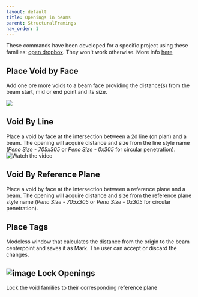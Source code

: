 ```yaml
---
layout: default
title: Openings in beams
parent: StructuralFramings
nav_order: 1
---
```


These commands have been developed for a specific project using these families: [open dropbox](https://www.dropbox.com/sh/n5z56p5hnmpxlm0/AADDpVXEmCPbObCBpxR8BUlWa?dl=0). They won't work otherwise. More info [here](https://giobel.notion.site/Beam-Penos-3c0ce8beb0be4e749070a447480e614c)

## Place Void by Face

Add one ore more voids to a beam face providing the distance(s) from the beam start, mid or end point and its size.

[![](https://res.cloudinary.com/marcomontalbano/image/upload/v1650950655/video_to_markdown/images/google-drive--1bFOfLDT6K9uV7vxEvi5O8D7sZDU91_z4-c05b58ac6eb4c4700831b2b3070cd403.jpg)](https://drive.google.com/file/d/1bFOfLDT6K9uV7vxEvi5O8D7sZDU91_z4/preview "")


## Void By Line

Place a void by face at the intersection between a 2d line (on plan) and a beam. The opening will acquire distance and size from the line style name (*Peno Size - 705x305* or *Peno Size - 0x305* for circular penetration).
<img src="https://camo.githubusercontent.com/46afabc5e67c8277471a67620f9d401180f7027f6da766d1bb08b25975513d5d/68747470733a2f2f696d672e796f75747562652e636f6d2f76692f6a767371554a47337548412f6d617872657364656661756c742e6a7067" alt="Watch the video" data-canonical-src="https://img.youtube.com/vi/jvsqUJG3uHA/maxresdefault.jpg" style="max-width: 100%;">

## Void By Reference Plane

Place a void by face at the intersection between a reference plane and a beam. The opening will acquire distance and size from the reference plane style name (*Peno Size - 705x305* or *Peno Size - 0x305* for circular penetration).

## Place Tags

Modeless window that calculates the distance from the origin to the beam centerpoint and saves it as Mark. The user can accept or discard the changes.

## ![image](https://raw.githubusercontent.com/giobel/ReviTab/master/ReviTab/Resources/lock.png) Lock Openings

Lock the void families to their corresponding reference plane